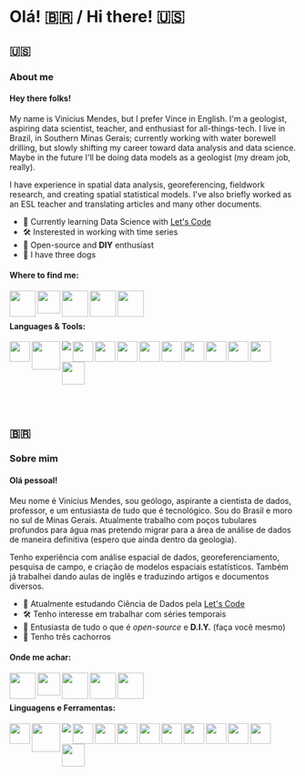 # Olá! 🇧🇷 / Hi there! 🇺🇸
## 🇺🇸

### About me

#### Hey there folks!
My name is Vinicius Mendes, but I prefer Vince in English. I'm a geologist, aspiring data scientist, teacher, and enthusiast for all-things-tech. I live in Brazil, in Southern Minas Gerais; currently working with water borewell drilling, but slowly shifting my career toward data analysis and data science. Maybe in the future I'll be doing data models as a geologist (my dream job, really).

I have experience in spatial data analysis, georeferencing, fieldwork research, and creating spatial statistical models. I've also briefly worked as an ESL teacher and translating articles and many other documents.

- 🔭 Currently learning Data Science with [Let's Code](https://letscode.com.br/)
- 🛠️ Insterested in working with time series
- 🐧 Open-source and **DIY** enthusiast
- 🐶 I have three dogs

#### Where to find me:

[<img align="left" width="46px" src="https://img.icons8.com/fluency/48/000000/domain.png" />](https://vmendes.xyz/)
[<img align="left" width="40px" src="https://www.vectorlogo.zone/logos/kaggle/kaggle-icon.svg" />](https://www.kaggle.com/persianking93)
[<img align="left" width="46px" src="https://img.icons8.com/color/48/000000/linkedin.png" />](https://www.linkedin.com/in/viniciustm/)
[<img align="left" width="46px" src="https://img.icons8.com/fluency/48/000000/instagram-new.png" />](https://www.instagram.com/v.mendes93/)
[<img align="left" width="46px" src="https://img.icons8.com/color/48/000000/twitter--v2.png" />](https://twitter.com/xerxes_tm)

</br>
</br>

#### Languages & Tools:

[<img align="left" width="36px" src="https://img.icons8.com/color/48/000000/python--v1.png"/>](https://www.python.org/)
[<img align="left" width="50px" src="https://pandas.pydata.org/static/img/pandas_secondary.svg" />](https://pandas.pydata.org/)
[<img align="left" src="https://img.icons8.com/color/50/000000/numpy.png"/>](https://numpy.org/)
[<img align="left" width="36px" src="https://seaborn.pydata.org/_images/logo-tall-lightbg.svg"/>](https://seaborn.pydata.org/)
[<img align="left" width="36px" src="https://upload.wikimedia.org/wikipedia/commons/thumb/8/84/Matplotlib_icon.svg/180px-Matplotlib_icon.svg.png"/>](https://matplotlib.org/)
[<img align="left" width="36px" src="https://streamlit.io/images/brand/streamlit-mark-color.png" />](https://streamlit.io/)
[<img align="left" width="36px" src="https://img.icons8.com/fluency/50/000000/jupyter.png"/>](https://jupyter.org/)
[<img align="left" width="36px" src="https://img.icons8.com/color/48/000000/visual-studio-code-2019.png"/>](https://code.visualstudio.com/)
[<img align="left" width="36px" src="https://wiki.postgresql.org/images/3/30/PostgreSQL_logo.3colors.120x120.png"/>](https://www.postgresql.org/)
[<img align="left" width="36px" src="https://img.icons8.com/fluency/48/000000/texshop.png"/>](https://www.latex-project.org/)
[<img align="left" width="36px" src="https://img.icons8.com/color/48/000000/linux--v2.png"/>](https://www.linux.org/)
[<img align="left" width="36px" src="https://img.icons8.com/color/48/000000/git.png"/>](https://git-scm.com/)
[<img align="left" width="40px" src="https://img.icons8.com/plasticine/100/000000/bash.png"/>](https://www.gnu.org/software/bash/)
</br>
</br>
</br>
</br>
</br>
</br>
</br>


## 🇧🇷

### Sobre mim

#### Olá pessoal! 
Meu nome é Vinicius Mendes, sou geólogo, aspirante a cientista de dados, professor, e um entusiasta de tudo que é tecnológico. Sou do Brasil e moro no sul de Minas Gerais. Atualmente trabalho com poços tubulares profundos para água mas pretendo migrar para a área de análise de dados de maneira definitiva (espero que ainda dentro da geologia).

Tenho experiência com análise espacial de dados, georeferenciamento, pesquisa de campo, e criação de modelos espaciais estatísticos. Também já trabalhei dando aulas de inglês e traduzindo artigos e documentos diversos.

- 🔭 Atualmente estudando Ciência de Dados pela [Let's Code](https://letscode.com.br/)
- 🛠️ Tenho interesse em trabalhar com séries temporais
- 🐧 Entusiasta de tudo o que é *open-source* e **D.I.Y.** (faça você mesmo)
- 🐶 Tenho três cachorros


#### Onde me achar:

[<img align="left" width="46px" src="https://img.icons8.com/fluency/48/000000/domain.png" />](https://vmendes.xyz/)
[<img align="left" width="40px" src="https://www.vectorlogo.zone/logos/kaggle/kaggle-icon.svg" />](https://www.kaggle.com/persianking93)
[<img align="left" width="46px" src="https://img.icons8.com/color/48/000000/linkedin.png" />](https://www.linkedin.com/in/viniciustm/)
[<img align="left" width="46px" src="https://img.icons8.com/fluency/48/000000/instagram-new.png" />](https://www.instagram.com/v.mendes93/)
[<img align="left" width="46px" src="https://img.icons8.com/color/48/000000/twitter--v2.png" />](https://twitter.com/xerxes_tm)

</br>
</br>

#### Linguagens e Ferramentas:

[<img align="left" width="36px" src="https://img.icons8.com/color/48/000000/python--v1.png"/>](https://www.python.org/)
[<img align="left" width="50px" src="https://pandas.pydata.org/static/img/pandas_secondary.svg" />](https://pandas.pydata.org/)
[<img align="left" src="https://img.icons8.com/color/50/000000/numpy.png"/>](https://numpy.org/)
[<img align="left" width="36px" src="https://seaborn.pydata.org/_images/logo-tall-lightbg.svg"/>](https://seaborn.pydata.org/)
[<img align="left" width="36px" src="https://upload.wikimedia.org/wikipedia/commons/thumb/8/84/Matplotlib_icon.svg/180px-Matplotlib_icon.svg.png"/>](https://matplotlib.org/)
[<img align="left" width="36px" src="https://streamlit.io/images/brand/streamlit-mark-color.png" />](https://streamlit.io/)
[<img align="left" width="36px" src="https://img.icons8.com/fluency/50/000000/jupyter.png"/>](https://jupyter.org/)
[<img align="left" width="36px" src="https://img.icons8.com/color/48/000000/visual-studio-code-2019.png"/>](https://code.visualstudio.com/)
[<img align="left" width="36px" src="https://wiki.postgresql.org/images/3/30/PostgreSQL_logo.3colors.120x120.png"/>](https://www.postgresql.org/)
[<img align="left" width="36px" src="https://img.icons8.com/fluency/48/000000/texshop.png"/>](https://www.latex-project.org/)
[<img align="left" width="36px" src="https://img.icons8.com/color/48/000000/linux--v2.png"/>](https://www.linux.org/)
[<img align="left" width="36px" src="https://img.icons8.com/color/48/000000/git.png"/>](https://git-scm.com/)
[<img align="left" width="40px" src="https://img.icons8.com/plasticine/100/000000/bash.png"/>](https://www.gnu.org/software/bash/)
